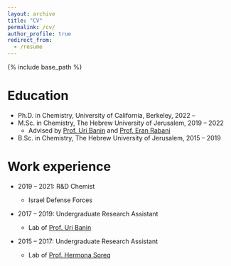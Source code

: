 ```yaml
---
layout: archive
title: "CV"
permalink: /cv/
author_profile: true
redirect_from:
  - /resume
---
```


{% include base_path %}

Education
======
* Ph.D. in Chemistry, University of California, Berkeley, 2022 – 
* M.Sc. in Chemistry, The Hebrew University of Jerusalem, 2019 – 2022
  * Advised by [Prof. Uri Banin](https://openscholar.huji.ac.il/baningroup/) and [Prof. Eran Rabani](http://www.cchem.berkeley.edu/ergrp/)
* B.Sc. in Chemistry, The Hebrew University of Jerusalem, 2015 – 2019

Work experience
======
* 2019 – 2021: R&D Chemist
  * Israel Defense Forces
  
* 2017 – 2019: Undergraduate Research Assistant
  * Lab of [Prof. Uri Banin](https://openscholar.huji.ac.il/baningroup/)

* 2015 – 2017: Undergraduate Research Assistant
  * Lab of [Prof. Hermona Soreq](https://elsc.huji.ac.il/people-directory/faculty-members/hermona-soreq/)
